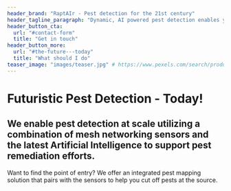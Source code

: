 ```yaml
---
header_brand: "RaptAIr - Pest detection for the 21st century"
header_tagline_paragraph: "Dynamic, AI powered pest detection enables you to get rid of them for good!"
header_button_cta:
  url: "#contact-form"
  title: "Get in touch"
header_button_more:
  url: "#the-future---today"
  title: "What should I do"
teaser_image: "images/teaser.jpg" # https://www.pexels.com/search/product%20testing/
---
```


# Futuristic Pest Detection - Today!

We enable pest detection at scale utilizing a combination of mesh networking sensors and the latest Artificial Intelligence to support pest remediation efforts.  
---

Want to find the point of entry?  We offer an integrated pest mapping solution that pairs with the sensors to help you cut off pests at the source.  


